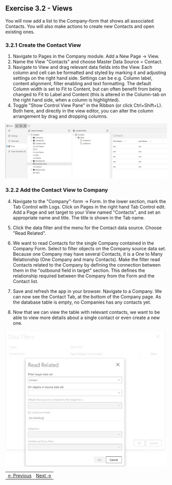 ## Exercise 3.2 - Views

You will now add a list to the Company-form that shows all associated Contacts. You will also make actions to create new Contacts and open existing ones.

### 3.2.1 Create the Contact View

1. Navigate to Pages in the Company module. Add a New Page -> View.
2. Name the View "Contacts" and choose Master Data Source = Contact.
3. Navigate to View and drag relevant data fields into the View. Each column and cell can be formatted and styled by marking it and adjusting settings on the right hand side. Settings can be e.g. Column label, content alignment, filter enabling and text formatting. The default Column width is set to Fit to Content, but can often benefit from being changed to Fit to Label and Content (this is altered in the Column-tab on the right hand side, when a column is highlighted).
4. Toggle "Show Control View Pane" in the Ribbon (or click Ctrl+Shift+L). Both here, and directly in the view editor, you can alter the column arrangement by drag and dropping columns.

  ![Exc2fig5.JPG](media/Exc2fig5.JPG)

### 3.2.2 Add the Contact View to Company
4. Navigate to the "Company"-form -> Form.
In the lower section, mark the Tab Control with Logs. Click on Pages in the right hand Tab Control edit.
Add a Page and set target to your View named "Contacts", and set an appropriate name and title. The title is shown in the Tab name.
5. Click the data filter and the menu for the Contact data source. Choose "Read Related".
6. We want to read Contacts for the single Company contained in the Company Form. Select to filter objects on the Company source data set. Because one Company may have several Contacts, it is a One to Many Relationship (One Company and many Contacts). Make the filter read Contacts related to the Company by defining the connection between them in the "outbound field in target" section. This defines the relationship required between the Company from the Form and the Contact list.

7. Save and refresh the app in your browser. Navigate to a Company. We can now see the Contact Tab, at the bottom of the Company page. As the database table is empty, no Companies has any contacts yet.

8. Now that we can view the table with relevant contacts, we want to be able to view more details about a single contact or even create a new one.

  ![Exc2fig6.JPG](media/Exc2fig6.JPG)






<table>
   <tr><td><a href="exercise-03-1.md"><- Previous</a></td><td align="right"><a href="exercise-04.md">Next -></a></td></tr>
</table>
